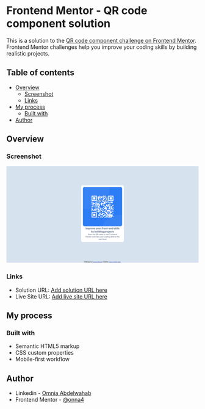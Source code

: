 # Frontend Mentor - QR code component solution

This is a solution to the [QR code component challenge on Frontend Mentor](https://www.frontendmentor.io/challenges/qr-code-component-iux_sIO_H). Frontend Mentor challenges help you improve your coding skills by building realistic projects. 

## Table of contents

- [Overview](#overview)
  - [Screenshot](#screenshot)
  - [Links](#links)
- [My process](#my-process)
  - [Built with](#built-with)
- [Author](#author)


## Overview

### Screenshot

![project screenshot](./design/desktop-view.png)


### Links

- Solution URL: [Add solution URL here](https://www.frontendmentor.io/solutions/qrcode-1lnTUm8RKN)
- Live Site URL: [Add live site URL here](https://onna4.github.io/Qr-code/)

## My process

### Built with

- Semantic HTML5 markup
- CSS custom properties
- Mobile-first workflow


## Author

- Linkedin - [Omnia Abdelwahab](https://www.linkedin.com/in/omnia-abdelwahab-170306249)
- Frontend Mentor - [@onna4](https://www.frontendmentor.io/profile/onna4)

